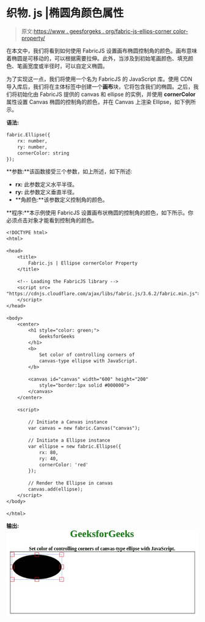 # 织物. js |椭圆角颜色属性

> 原文:[https://www . geesforgeks . org/fabric-js-ellips-corner color-property/](https://www.geeksforgeeks.org/fabric-js-ellipse-cornercolor-property/)

在本文中，我们将看到如何使用 FabricJS 设置画布椭圆控制角的颜色。画布意味着椭圆是可移动的，可以根据需要拉伸。此外，当涉及到初始笔画颜色、填充颜色、笔画宽度或半径时，可以自定义椭圆。

为了实现这一点，我们将使用一个名为 FabricJS 的 JavaScript 库。使用 CDN 导入库后，我们将在主体标签中创建一个**画布**块，它将包含我们的椭圆。之后，我们将初始化由 FabricJS 提供的 canvas 和 ellipse 的实例，并使用 **cornerColor** 属性设置 Canvas 椭圆的控制角的颜色，并在 Canvas 上渲染 Ellipse，如下例所示。

**语法:**

```
fabric.Ellipse({
    rx: number,
    ry: number,
    cornerColor: string
}); 
```

**参数:**该函数接受三个参数，如上所述，如下所述:

*   **rx:** 此参数定义水平半径。
*   **ry:** 此参数定义垂直半径。
*   **角颜色:**该参数定义控制角的颜色。

**程序:**本示例使用 FabricJS 设置画布状椭圆的控制角的颜色，如下所示。你必须点击对象才能看到控制角的颜色。

```
<!DOCTYPE html>
<html>

<head>
    <title>
        Fabric.js | Ellipse cornerColor Property
    </title>

    <!-- Loading the FabricJS library -->
    <script src=
"https://cdnjs.cloudflare.com/ajax/libs/fabric.js/3.6.2/fabric.min.js">
    </script>
</head>

<body>
    <center>
        <h1 style="color: green;">
            GeeksforGeeks
        </h1>
        <b>
            Set color of controlling corners of 
            canvas-type ellipse with JavaScript.
        </b>

        <canvas id="canvas" width="600" height="200" 
            style="border:1px solid #000000">
        </canvas>
    </center>

    <script>

        // Initiate a Canvas instance
        var canvas = new fabric.Canvas("canvas");

        // Initiate a Ellipse instance
        var ellipse = new fabric.Ellipse({
            rx: 80,
            ry: 40,
            cornerColor: 'red'
        });

        // Render the Ellipse in canvas
        canvas.add(ellipse);
    </script>
</body>

</html>
```

**输出:**
![](img/f119b726edf2e43b606b88a9aad2307b.png)